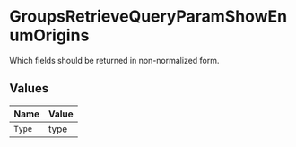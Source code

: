 # GroupsRetrieveQueryParamShowEnumOrigins

Which fields should be returned in non-normalized form.


## Values

| Name   | Value  |
| ------ | ------ |
| `Type` | type   |